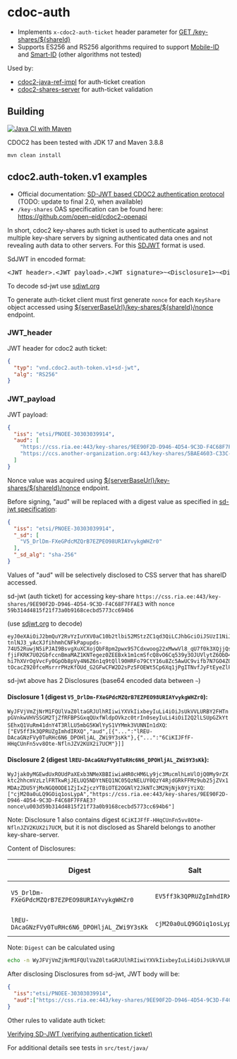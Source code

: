 # cdoc-auth

* Implements `x-cdoc2-auth-ticket` header parameter for 
  [GET /key-shares/\${shareId}](https://github.com/open-eid/cdoc2-openapi/cdoc2-key-shares-openapi.yaml)
* Supports ES256 and RS256 algorithms required to support [Mobile-ID](https://github.com/SK-EID/MID) 
  and [Smart-ID](https://github.com/SK-EID/smart-id-documentation) (other algorithms not tested)

Used by:

* [cdoc2-java-ref-impl](https://github.com/open-eid/cdoc2-java-ref-impl) for auth-ticket creation
* [cdoc2-shares-server](https://github.com/open-eid/cdoc2-shares-server) for auth-ticket validation


## Building
[![Java CI with Maven](https://github.com/open-eid/cdoc2-auth/actions/workflows/maven.yml/badge.svg)](https://github.com/open-eid/cdoc2-java-ref-impl/actions/workflows/maven.yml)

CDOC2 has been tested with JDK 17 and Maven 3.8.8

```
mvn clean install
```


## cdoc2.auth-token.v1 examples

* Official documentation: [SD-JWT based CDOC2 authentication protocol](https://open-eid.github.io/CDOC2/2.0-Draft/03_system_architecture/ch05_ID_authentication_protocol/) (TODO: update to final 2.0, when available)
* `/key-shares` OAS specification can be found here: https://github.com/open-eid/cdoc2-openapi

In short, cdoc2 key-shares auth ticket is used to authenticate against multiple key-share servers by signing
authenticated data ones and not revealing auth data to other servers. For this 
[SDJWT](https://datatracker.ietf.org/doc/draft-ietf-oauth-selective-disclosure-jwt/) format is used.

SdJWT in encoded format:
<pre>
&lt;JWT_header&gt;.&lt;JWT_payload&gt;.&lt;JWT_signature&gt;~&lt;Disclosure1&gt;~&lt;Disclosure2&gt;~
</pre>

To decode sd-jwt use [sdjwt.org](https://sdjwt.org/)

To generate auth-ticket client must first generate `nonce` for each `KeyShare` object accessed using
[\${serverBaseUrl}/key-shares/\${shareId}/nonce](https://github.com/open-eid/cdoc2-openapi/blob/facc1371e3dc39a426541f8a153083c8a6d4539c/cdoc2-key-shares-openapi.yaml#L87) endpoint.

### JWT_header

JWT header for cdoc2 auth ticket:
```json
{
  "typ": "vnd.cdoc2.auth-token.v1+sd-jwt",
  "alg": "RS256"
}
```

### JWT_payload
JWT payload:
```json
{
  "iss": "etsi/PNOEE-30303039914",
  "aud": [
    "https://css.ria.ee:443/key-shares/9EE90F2D-D946-4D54-9C3D-F4C68F7FFAE3?nonce=59b314d4815f21f73a0b9168cecbd5773cc694b6",
    "https://ccs.another-organization.org:443/key-shares/5BAE4603-C33C-4425-B301-125F2ACF9B1E?nonce=9d23660840b427f405009d970d269770417bc769"
  ]
}
```

Nonce value was acquired using [\${serverBaseUrl}/key-shares/\${shareId}/nonce](https://github.com/open-eid/cdoc2-openapi/blob/facc1371e3dc39a426541f8a153083c8a6d4539c/cdoc2-key-shares-openapi.yaml#L87) endpoint.

Before signing, "aud" will be replaced with a digest value as specified in 
[sd-jwt specification](https://datatracker.ietf.org/doc/draft-ietf-oauth-selective-disclosure-jwt/):
```json
{
  "iss": "etsi/PNOEE-30303039914",
  "_sd": [
    "V5_DrlDm-FXeGPdcMZQrB7EZPEO98URIAYvykgWHZr0"
  ],
  "_sd_alg": "sha-256"
}
```

Values of "aud" will be selectively disclosed to CSS server that has shareID accessed.

sd-jwt (auth ticket) for accessing key-share `https://css.ria.ee:443/key-shares/9EE90F2D-D946-4D54-9C3D-F4C68F7FFAE3` 
with `nonce` `59b314d4815f21f73a0b9168cecbd5773cc694b6`

(use [sdjwt.org](https://sdjwt.org/) to decode)
```
eyJ0eXAiOiJ2bmQuY2RvYzIuYXV0aC10b2tlbi52MStzZC1qd3QiLCJhbGciOiJSUzI1NiJ9.eyJpc3MiOiJldHNpL1BOT0VFLTMwMzAzMDM5OTE0IiwiX3NkIjpbIlY1X0RybERtLUZYZUdQZGNNWlFyQjdFWlBFTzk4VVJJQVl2eWtnV0hacjAiXSwiX3NkX2FsZyI6InNoYS0yNTYifQ.U31NbtFFn9CxdsQGuiQN0K_HPcJGdN1GEVepkAVGWk4Ug0cjWjZ79l6ghSqSD-tnlNJ3_yAcXJfihhmhCNFkPapupds-74U52RuwjN5iPJAI9BsvgXuXCXojQbF8pm2pwx9S7Cdxwoog22xMwwVl8_qU7f0k3XQjjQsC3Yqv5NA9iFCDnedkprwGozPEDf8VdU0O8zholhfDuMZcsjM540Cz795ab3s3MSscfG0E62ZqK1w6fi_Tbvh81KbFJtKM9JEZdwUGX69QrePBrqpb8Kmww5C-fjiFKRK7U02GbfccnBmaMAZ1KNTegez0ZEEBxk1m1cmSfcQ8vO6Cq539y3OJUVlytZ6ObD47Yx2PTuFGCtCVbPSx0q9VEVvPSgT3HuAHH1IIi7sakuznRzktUD8k_iJ86OJLJ6TN8_IZ9nzeTKbwlsqiY6g5B_ISdEiwhZqB_Rc8d3p7I70nQaYT9980jAEJvdKiRM2RvG4dYs7C4-hi7hXVrOgVvcFy0GpOb8pVy4N6Z6n1q9tQll90HRFo79CtY16u8Zc5AwUC9vifb7N7GO4ZQnhd4YIiX5FXYTMYXRY9MfMfswikCSrtXddBScQ-tOcacZ920fceMsrrrPHzKfOUd_G2GFwCFW2D2sPz5FOEWt5Cp6Xq1jPgITNvfJyFtEyeZlPjD8LDIfE~WyJFVjVmZjNrM1FQUlVaZ0ltaGRJUlhRIiwiYXVkIixbeyIuLi4iOiJsUkVVLURBY2FHTnpGVnkwVHVSSGM2TjZfRFBPSGxqQUxfWldpOVkzc0trIn0seyIuLi4iOiI2Q2lLSUpGZkYtSEhxQ1VuRm41dnY4T3RlLU5mbG5KWlYyS1VYMmk3VUNNIn1dXQ~WyJjak0yMGEwdUxROUdPaXExb3NMeXBBIiwiaHR0cHM6Ly9jc3MucmlhLmVlOjQ0My9rZXktc2hhcmVzLzlFRTkwRjJELUQ5NDYtNEQ1NC05QzNELUY0QzY4RjdGRkFFMz9ub25jZVx1MDAzZDU5YjMxNGQ0ODE1ZjIxZjczYTBiOTE2OGNlY2JkNTc3M2NjNjk0YjYiXQ~
```

sd-jwt above has 2 Disclosures (base64 encoded data between `~`)

#### Disclosure 1 (digest `V5_DrlDm-FXeGPdcMZQrB7EZPEO98URIAYvykgWHZr0`):
`WyJFVjVmZjNrM1FQUlVaZ0ltaGRJUlhRIiwiYXVkIixbeyIuLi4iOiJsUkVVLURBY2FHTnpGVnkwVHVSSGM2TjZfRFBPSGxqQUxfWldpOVkzc0trIn0seyIuLi4iOiI2Q2lLSUpGZkYtSEhxQ1VuRm41dnY4T3RlLU5mbG5KWlYyS1VYMmk3VUNNIn1dXQ`:
`["EV5ff3k3QPRUZgImhdIRXQ","aud",[{"...":"lREU-DAcaGNzFVy0TuRHc6N6_DPOHljAL_ZWi9Y3sKk"},{"...":"6CiKIJFfF-HHqCUnFn5vv8Ote-NflnJZV2KUX2i7UCM"}]]`

#### Disclosure 2 (digest `lREU-DAcaGNzFVy0TuRHc6N6_DPOHljAL_ZWi9Y3sKk`):

`WyJjak0yMGEwdUxROUdPaXExb3NMeXBBIiwiaHR0cHM6Ly9jc3MucmlhLmVlOjQ0My9rZXktc2hhcmVzLzlFRTkwRjJELUQ5NDYtNEQ1NC05QzNELUY0QzY4RjdGRkFFMz9ub25jZVx1MDAzZDU5YjMxNGQ0ODE1ZjIxZjczYTBiOTE2OGNlY2JkNTc3M2NjNjk0YjYiXQ`:
`["cjM20a0uLQ9GOiq1osLypA","https://css.ria.ee:443/key-shares/9EE90F2D-D946-4D54-9C3D-F4C68F7FFAE3?nonce\u003d59b314d4815f21f73a0b9168cecbd5773cc694b6"]`

Note: Disclosure 1 also contains digest `6CiKIJFfF-HHqCUnFn5vv8Ote-NflnJZV2KUX2i7UCM`, but it is 
not disclosed as ShareId belongs to another key-share-server. 

Content of Disclosures:

| Digest                                        | Salt                     | Claim Name | Claim Value                                                                                                                  |
|-----------------------------------------------|--------------------------|------------|------------------------------------------------------------------------------------------------------------------------------|
| `V5_DrlDm-FXeGPdcMZQrB7EZPEO98URIAYvykgWHZr0` | `EV5ff3k3QPRUZgImhdIRXQ` | `aud`      | `[{"...":"lREU-DAcaGNzFVy0TuRHc6N6_DPOHljAL_ZWi9Y3sKk"},{"...":"6CiKIJFfF-HHqCUnFn5vv8Ote-NflnJZV2KUX2i7UCM"}]`              |
| `lREU-DAcaGNzFVy0TuRHc6N6_DPOHljAL_ZWi9Y3sKk` | `cjM20a0uLQ9GOiq1osLypA` | (no value) | `https://css.ria.ee:443/key-shares/9EE90F2D-D946-4D54-9C3D-F4C68F7FFAE3?nonce\u003d59b314d4815f21f73a0b9168cecbd5773cc694b6` |

Note: `Digest` can be calculated using
```bash
echo -n WyJFVjVmZjNrM1FQUlVaZ0ltaGRJUlhRIiwiYXVkIixbeyIuLi4iOiJsUkVVLURBY2FHTnpGVnkwVHVSSGM2TjZfRFBPSGxqQUxfWldpOVkzc0trIn0seyIuLi4iOiI2Q2lLSUpGZkYtSEhxQ1VuRm41dnY4T3RlLU5mbG5KWlYyS1VYMmk3VUNNIn1dXQ |openssl dgst -sha256 -binary|base64url|tr -d '=\n'
```

After disclosing Disclosures from sd-jwt, JWT body will be:

```json
{
  "iss":"etsi/PNOEE-30303039914",
  "aud":["https://css.ria.ee:443/key-shares/9EE90F2D-D946-4D54-9C3D-F4C68F7FFAE3?nonce=59b314d4815f21f73a0b9168cecbd5773cc694b6"]
}
```

Other rules to validate auth ticket:

[Verifying SD-JWT (verifying authentication ticket)](https://open-eid.github.io/CDOC2/2.0-Draft/03_system_architecture/ch05_ID_authentication_protocol/#verifying-sd-jwt-verifying-authentication-ticket)

For additional details see tests in `src/test/java/`
